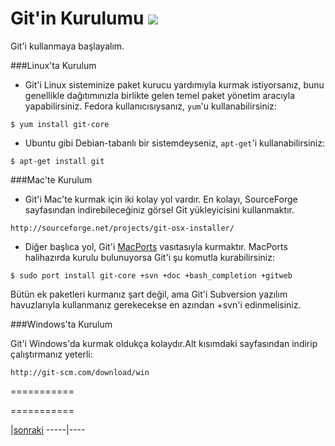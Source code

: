 Git'in Kurulumu  ![][1]
===============

Git'i kullanmaya başlayalım.

###Linux'ta Kurulum

* Git'i Linux sisteminize paket kurucu yardımıyla kurmak istiyorsanız, bunu genellikle dağıtımınızla birlikte gelen temel paket yönetim aracıyla yapabilirsiniz. Fedora kullanıcısıysanız, `yum`'u kullanabilirsiniz:

`$ yum install git-core`

* Ubuntu gibi Debian-tabanlı bir sistemdeyseniz, `apt-get`'i kullanabilirsiniz:

`$ apt-get install git`

###Mac'te Kurulum

* Git'i Mac'te kurmak için iki kolay yol vardır. En kolayı, SourceForge sayfasından indirebileceğiniz görsel Git yükleyicisini kullanmaktır.

`http://sourceforge.net/projects/git-osx-installer/`

* Diğer başlıca yol, Git'i [MacPorts](http://www.macports.org) vasıtasıyla kurmaktır. MacPorts halihazırda kurulu bulunuyorsa Git'i şu komutla kurabilirsiniz:

`$ sudo port install git-core +svn +doc +bash_completion +gitweb`

Bütün ek paketleri kurmanız şart değil, ama Git'i Subversion yazılım havuzlarıyla kullanmanız gerekecekse en azından +svn'i edinmelisiniz.

###Windows'ta Kurulum

Git'i Windows'da kurmak oldukça kolaydır.Alt kısımdaki sayfasından indirip çalıştırmanız yeterli:

`http://git-scm.com/download/win`

===========

[1]: https://github.com/PAU-Projects/Github-WORKSHOP/blob/master/images/install.png

===========

|[sonraki](https://github.com/PAU-Projects/Github-WORKSHOP/blob/master/SSH.md)
-----|----